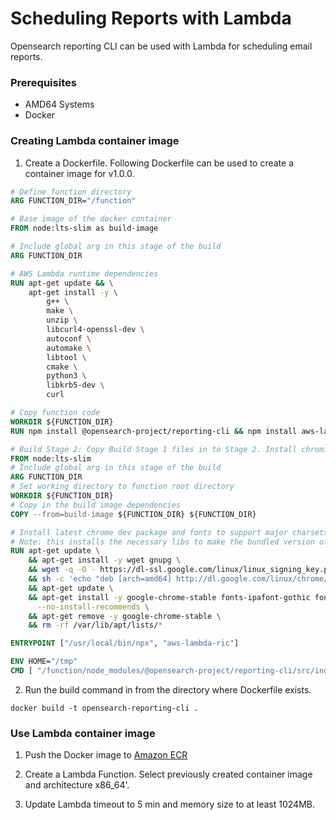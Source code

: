 # Scheduling Reports with Lambda

Opensearch reporting CLI can be used with Lambda for scheduling email reports.

### Prerequisites

- AMD64 Systems
- Docker

### Creating Lambda container image

1. Create a Dockerfile. Following Dockerfile can be used to create a container image for v1.0.0.
  ```dockerfile
  # Define function directory
  ARG FUNCTION_DIR="/function"

  # Base image of the docker container
  FROM node:lts-slim as build-image

  # Include global arg in this stage of the build
  ARG FUNCTION_DIR

  # AWS Lambda runtime dependencies
  RUN apt-get update && \
      apt-get install -y \
          g++ \
          make \
          unzip \
          libcurl4-openssl-dev \
          autoconf \
          automake \
          libtool \
          cmake \
          python3 \
          libkrb5-dev \
          curl

  # Copy function code
  WORKDIR ${FUNCTION_DIR}
  RUN npm install @opensearch-project/reporting-cli && npm install aws-lambda-ric

  # Build Stage 2: Copy Build Stage 1 files in to Stage 2. Install chromium dependencies and chromium.
  FROM node:lts-slim
  # Include global arg in this stage of the build
  ARG FUNCTION_DIR
  # Set working directory to function root directory
  WORKDIR ${FUNCTION_DIR}
  # Copy in the build image dependencies
  COPY --from=build-image ${FUNCTION_DIR} ${FUNCTION_DIR}

  # Install latest chrome dev package and fonts to support major charsets (Chinese, Japanese, Arabic, Hebrew, Thai and a few others)
  # Note: this installs the necessary libs to make the bundled version of Chromium that Puppeteer installs, work.
  RUN apt-get update \
      && apt-get install -y wget gnupg \
      && wget -q -O - https://dl-ssl.google.com/linux/linux_signing_key.pub | apt-key add - \
      && sh -c 'echo "deb [arch=amd64] http://dl.google.com/linux/chrome/deb/ stable main" >> /etc/apt/sources.list.d/google.list' \
      && apt-get update \
      && apt-get install -y google-chrome-stable fonts-ipafont-gothic fonts-wqy-zenhei fonts-thai-tlwg fonts-kacst fonts-freefont-ttf libxss1 \
        --no-install-recommends \
      && apt-get remove -y google-chrome-stable \
      && rm -rf /var/lib/apt/lists/*

  ENTRYPOINT ["/usr/local/bin/npx", "aws-lambda-ric"]

  ENV HOME="/tmp"
  CMD [ "/function/node_modules/@opensearch-project/reporting-cli/src/index.handler" ]
  ```

2. Run the build command in from the directory where Dockerfile exists.

  ```
  docker build -t opensearch-reporting-cli .
  ```
### Use Lambda container image

1. Push the Docker image to [Amazon ECR](https://docs.aws.amazon.com/AmazonECR/latest/userguide/getting-started-console.html)

2. Create a Lambda Function. Select previously created container image and architecture x86_64'.

3. Update Lambda timeout to 5 min and memory size to at least 1024MB.


